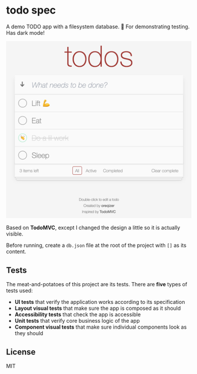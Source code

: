 # todo spec

A demo TODO app with a filesystem database. :scroll: For demonstrating testing. Has dark mode!

![Sneakpeek](docs/sneakpeek.png)

Based on **TodoMVC**, except I changed the design a little so it is actually visible.

Before running, create a `db.json` file at the root of the project with `[]` as its content.

## Tests

The meat-and-potatoes of this project are its tests. There are **five** types of tests used:

- **UI tests** that verify the application works according to its specification
- **Layout visual tests** that make sure the app is composed as it should
- **Accessibility tests** that check the app is accessible
- **Unit tests** that verify core business logic of the app
- **Component visual tests** that make sure individual components look as they should

## License

MIT
